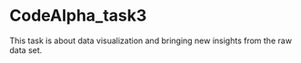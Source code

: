 # CodeAlpha_task3
This task is about data visualization and bringing new insights from the raw data set.
